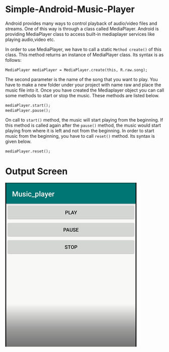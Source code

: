 # Simple-Android-Music-Player

Android provides many ways to control playback of audio/video files and streams. One of this way is through a class called MediaPlayer.
Android is providing MediaPlayer class to access built-in mediaplayer services like playing audio,video etc. 

In order to use MediaPlayer, we have to call a static `Method create()` of this class. This method returns an instance of MediaPlayer class. Its syntax is as follows:

```
MediaPlayer mediaPlayer = MediaPlayer.create(this, R.raw.song);
```
The second parameter is the name of the song that you want to play. You have to make a new folder under your project with name raw and place the music file into it.
Once you have created the Mediaplayer object you can call some methods to start or stop the music. These methods are listed below.

```
mediaPlayer.start();
mediaPlayer.pause();
```
On call to `start()` method, the music will start playing from the beginning. If this method is called again after the `pause()` method, the music would start playing from where it is left and not from the beginning.
In order to start music from the beginning, you have to call `reset()` method. Its syntax is given below.
```
mediaPlayer.reset();
```

# Output Screen

![Output](Output.PNG)
